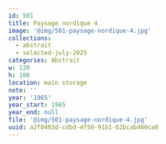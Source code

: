 ```yaml
---
id: 501
title: Paysage nordique 4
image: '@img/501-paysage-nordique-4.jpg'
collections:
  - abstrait
  - selected-july-2025
categories: Abstrait
w: 120
h: 100
location: main storage
note: ''
year: '1965'
year_start: 1965
year_end: null
file: '@img/501-paysage-nordique-4.jpg'
uuid: a2f0403d-cdbd-4f50-91b1-62bcab460ca8
---
```


